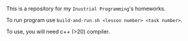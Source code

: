 This is a repository for my `Inustrial Programming`'s homeworks.

To run program use `build-and-run.sh <lesson number> <task number>`.

To use, you will need c++ (>20) compiler.